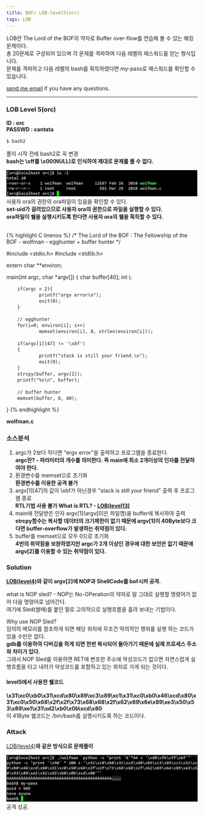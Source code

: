 ```yaml
---
title: BOF/ LOB-level5(orc)
tags: LOB
---
```


LOB란 The Lord of the BOF의 약자로 Buffer over-flow를 연습해 볼 수 있는 해킹문제이다.    
총 20문제로 구성되어 있으며 각 문제를 격파하여 다음 레벨의 패스워드를 얻는 형식입니다.  
문제를 격파하고 다음 레벨의 bash를 획득하였다면 my-pass로 패스워드를 확인할 수 있습니다.  

 [send me email](mailto:jewel7492@gmail.com) if you have any questions.

<!--more-->

---
### LOB Level 5(orc)
**ID : orc**  
**PASSWD : cantata**         

```bash
$ bash2
```
풀이 시작 전에 bash2로 꼭 변경  
**bash는 \xff를 \x00(NULL)로 인식하여 제대로 문제를 풀 수 없다.**  

![그림1](/assets/LOB/level5/1.PNG)  
사용자 ora의 권한의 ora파일이 있음을 확인할 수 있다.  
**set-uid가 걸려있으므로 사용자 ora의 권한으로 파일을 실행할 수 있다.**  
**ora파일이 쉘을 실행시키도록 한다면 사용자 ora의 쉘을 획득할 수 있다.**  

<br />
{% highlight C linenos %}  
/*
        The Lord of the BOF : The Fellowship of the BOF
        - wolfman
        - egghunter + buffer hunter
*/

#include <stdio.h>
#include <stdlib.h>

extern char **environ;

main(int argc, char *argv[])
{
        char buffer[40];
        int i;

        if(argc < 2){
                printf("argv error\n");
                exit(0);
        }

        // egghunter
        for(i=0; environ[i]; i++)
                memset(environ[i], 0, strlen(environ[i]));

        if(argv[1][47] != '\xbf')
        {
                printf("stack is still your friend.\n");
                exit(0);
        }
        strcpy(buffer, argv[1]);
        printf("%s\n", buffer);

        // buffer hunter
        memset(buffer, 0, 40);
}
{% endhighlight %}  

**wolfman.c**

### 소스분석  
1. argc가 2보다 작다면 "ergv error"을 출력하고 프로그램을 종료한다.  
**argc란? - 파라미터의 개수를 의미한다. 즉 main에 최소 2개이상의 인자를 전달하여야 한다.**  
2. 환경변수를 memset으로 초기화  
**환경변수를 이용한 공격 불가**  
3. argv[1][47]의 값이 \xbf가 아닌경우 "stack is still your friend" 출력 후 프로그램 종료  
**RTL기법 사용 불가 What is RTL? - [LOB(level13)](https://limjunho.github.io/2020/03/14/LOB-level13(darkknight).html)**  
4. main에 전달받은 인자 argv[1](argv[0]은 파일명)을 buffer에 복사하여 출력
**strcpy함수는 복사할 데이터의 크기제한이 없기 때문에 argv[1]이 40Byte보다 크다면 buffer-overflow가 발생하는 취약점이 있다.**  
5. buffer를 memset으로 모두 0으로 초기화  
**4번의 취약점을 보완하였지만 argc가 2개 이상인 경우에 대한 보안은 없기 때문에 argv[2]를 이용할 수 있는 취약점이 있다.**  

### Solution  
**[LOB(level4)](https://limjunho.github.io/2019/11/03/LOB-level4(goblin).html)와 같이 argv[2]에 NOP과 ShellCode를 bof시켜 공격.**  

what is NOP sled? - NOP는 No-OPeration의 약자로 말 그대로 실행할 명령어가 없어 다음 명령어로 넘어간다.  
여기에 Sled(썰매)를 붙인 말로 고의적으로 실행흐름을 흘려 보내는 기법이다.  

Why use NOP Sled?  
임의의 메모리를 참조하게 되면 해당 위치에 무조건 악의적인 행위를 실행 하는 코드가 있을 수만은 없다.  
**gdb를 이용하여 디버깅을 하게 되면 한번 복사되어 들아가기 때문에 실제 프로세스 주소와 차이가 있다.**  
그래서 NOP Sled를 이용하면 RET에 변조한 주소에 악성코드가 없으면 자연스럽게 실행흐름을 타고 내려가 악성코드를 포함하고 있는 위치로 가게 되는 것이다.  

#### level5에서 사용한 쉘코드  
**\x31\xc0\xb0\x31\xcd\x80\x89\xc3\x89\xc1\x31\xc0\xb0\x46\xcd\x80\x31\xc0\x50\x68\x2f\x2f\x73\x68\x68\x2f\x62\x69\x6e\x89\xe3\x50\x53\x89\xe1\x31\xd2\xb0\x0b\xcd\x80**  
이 41Byte 쉘코드는 /bin/bash를 실행시키도록 하는 코드이다.  


### Attack  

[LOB(level4)](https://limjunho.github.io/2019/11/03/LOB-level4(goblin).html)**와 같은 방식으로 문제풀이**  

![그림2](/assets/LOB/level5/2.PNG)  
공격 성공.   